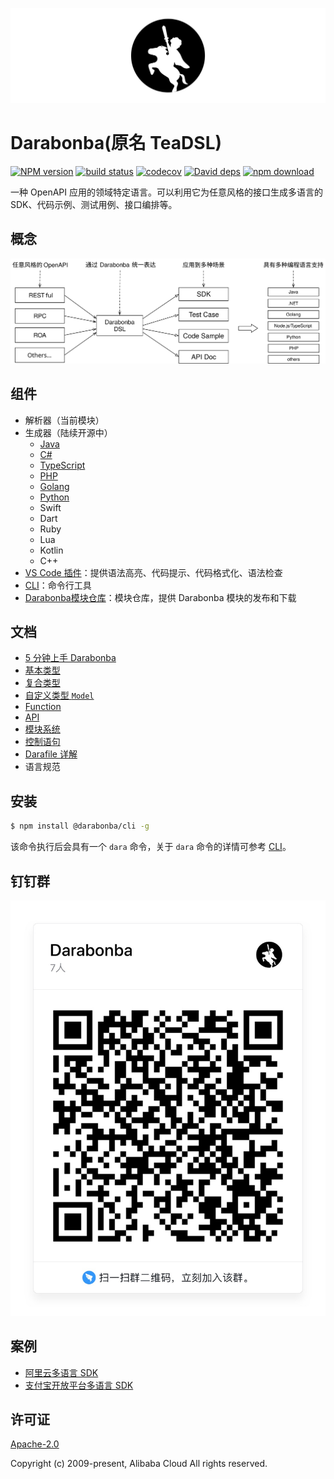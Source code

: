 ![Darabonba Logo](./fixtures/dara_logo.svg)

# Darabonba(原名 TeaDSL)

[![NPM version][npm-image]][npm-url]
[![build status][travis-image]][travis-url]
[![codecov][cov-image]][cov-url]
[![David deps][david-image]][david-url]
[![npm download][download-image]][download-url]

[npm-image]: https://img.shields.io/npm/v/@darabonba/parser.svg?style=flat-square
[npm-url]: https://npmjs.org/package/@darabonba/parser
[travis-image]: https://img.shields.io/travis/aliyun/darabonba.svg?style=flat-square
[travis-url]: https://travis-ci.org/aliyun/darabonba
[cov-image]: https://codecov.io/gh/aliyun/darabonba/branch/master/graph/badge.svg
[cov-url]: https://codecov.io/gh/aliyun/darabonba
[david-image]: https://img.shields.io/david/aliyun/darabonba.svg?style=flat-square
[david-url]: https://david-dm.org/aliyun/darabonba
[download-image]: https://img.shields.io/npm/dm/@darabonba/parser.svg?style=flat-square
[download-url]: https://npmjs.org/package/@darabonba/parser

一种 OpenAPI 应用的领域特定语言。可以利用它为任意风格的接口生成多语言的 SDK、代码示例、测试用例、接口编排等。

## 概念

![Darabonba 概念图](./fixtures/concept.svg)

## 组件

- 解析器（当前模块）
- 生成器（陆续开源中）
  - [Java](https://github.com/aliyun/darabonba-java-generator)
  - [C#](https://github.com/aliyun/darabonba-csharp-generator)
  - [TypeScript](https://github.com/aliyun/darabonba-typescript-generator)
  - [PHP](https://github.com/aliyun/darabonba-php-generator)
  - [Golang](https://github.com/aliyun/darabonba-go-generator)
  - [Python](https://github.com/aliyun/darabonba-python-generator)
  - Swift
  - Dart
  - Ruby
  - Lua
  - Kotlin
  - C++
- [VS Code 插件](https://github.com/aliyun/darabonba-vscode)：提供语法高亮、代码提示、代码格式化、语法检查
- [CLI](https://github.com/aliyun/darabonba-cli)：命令行工具
- [Darabonba模块仓库](https://darabonba.api.aliyun.com/module)：模块仓库，提供 Darabonba 模块的发布和下载

## 文档

- [5 分钟上手 Darabonba](./doc/getting_started.md)
- [基本类型](./doc/types/basic_types.md)
- [复合类型](./doc/types/complex_types.md)
- [自定义类型 `Model`](./doc/types/model.md)
- [Function](./doc/function.md)
- [API](./doc/api.md)
- [模块系统](./doc/module.md)
- [控制语句](./doc/statements.md)
- [Darafile 详解](./doc/darafile.md)
- 语言规范

## 安装

```sh
$ npm install @darabonba/cli -g
```

该命令执行后会具有一个 `dara` 命令，关于 `dara` 命令的详情可参考 [CLI](https://github.com/aliyun/darabonba-cli)。

## 钉钉群

![Darabonba钉钉群](./fixtures/qrcode.svg)

## 案例

- [阿里云多语言 SDK](https://github.com/aliyun/alibabacloud-sdk)
- [支付宝开放平台多语言 SDK](https://github.com/alipay/alipay-easysdk)

## 许可证

[Apache-2.0](/LICENSE)

Copyright (c) 2009-present, Alibaba Cloud All rights reserved.

